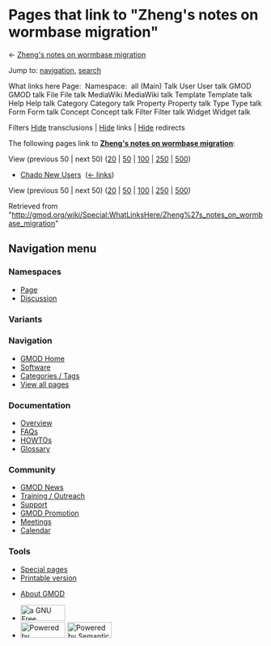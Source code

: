 <div id="mw-page-base" class="noprint">

</div>

<div id="mw-head-base" class="noprint">

</div>

<div id="content" class="mw-body" role="main">

<span id="top"></span>

<div id="mw-js-message" style="display:none;">

</div>



# <span dir="auto">Pages that link to "Zheng's notes on wormbase migration"</span>

<div id="bodyContent">

<div id="contentSub">

← [Zheng's notes on wormbase
migration](/wiki/Zheng%27s_notes_on_wormbase_migration "Zheng's notes on wormbase migration")

</div>

<div id="jump-to-nav" class="mw-jump">

Jump to: [navigation](#mw-navigation), [search](#p-search)

</div>

<div id="mw-content-text">

What links here Page:  Namespace:  all (Main) Talk User User talk GMOD
GMOD talk File File talk MediaWiki MediaWiki talk Template Template talk
Help Help talk Category Category talk Property Property talk Type Type
talk Form Form talk Concept Concept talk Filter Filter talk Widget
Widget talk

Filters
[Hide](/mediawiki/index.php?title=Special:WhatLinksHere/Zheng%27s_notes_on_wormbase_migration&hidetrans=1 "Special:WhatLinksHere/Zheng's notes on wormbase migration")
transclusions \|
[Hide](/mediawiki/index.php?title=Special:WhatLinksHere/Zheng%27s_notes_on_wormbase_migration&hidelinks=1 "Special:WhatLinksHere/Zheng's notes on wormbase migration")
links \|
[Hide](/mediawiki/index.php?title=Special:WhatLinksHere/Zheng%27s_notes_on_wormbase_migration&hideredirs=1 "Special:WhatLinksHere/Zheng's notes on wormbase migration")
redirects

The following pages link to **[Zheng's notes on wormbase
migration](/wiki/Zheng%27s_notes_on_wormbase_migration "Zheng's notes on wormbase migration")**:

View (previous 50 \| next 50)
([20](/mediawiki/index.php?title=Special:WhatLinksHere/Zheng%27s_notes_on_wormbase_migration&limit=20 "Special:WhatLinksHere/Zheng's notes on wormbase migration")
\|
[50](/mediawiki/index.php?title=Special:WhatLinksHere/Zheng%27s_notes_on_wormbase_migration&limit=50 "Special:WhatLinksHere/Zheng's notes on wormbase migration")
\|
[100](/mediawiki/index.php?title=Special:WhatLinksHere/Zheng%27s_notes_on_wormbase_migration&limit=100 "Special:WhatLinksHere/Zheng's notes on wormbase migration")
\|
[250](/mediawiki/index.php?title=Special:WhatLinksHere/Zheng%27s_notes_on_wormbase_migration&limit=250 "Special:WhatLinksHere/Zheng's notes on wormbase migration")
\|
[500](/mediawiki/index.php?title=Special:WhatLinksHere/Zheng%27s_notes_on_wormbase_migration&limit=500 "Special:WhatLinksHere/Zheng's notes on wormbase migration"))

- [Chado New Users](/wiki/Chado_New_Users "Chado New Users") ‎
  <span class="mw-whatlinkshere-tools">([←
  links](/mediawiki/index.php?title=Special:WhatLinksHere&target=Chado+New+Users "Special:WhatLinksHere"))</span>

View (previous 50 \| next 50)
([20](/mediawiki/index.php?title=Special:WhatLinksHere/Zheng%27s_notes_on_wormbase_migration&limit=20 "Special:WhatLinksHere/Zheng's notes on wormbase migration")
\|
[50](/mediawiki/index.php?title=Special:WhatLinksHere/Zheng%27s_notes_on_wormbase_migration&limit=50 "Special:WhatLinksHere/Zheng's notes on wormbase migration")
\|
[100](/mediawiki/index.php?title=Special:WhatLinksHere/Zheng%27s_notes_on_wormbase_migration&limit=100 "Special:WhatLinksHere/Zheng's notes on wormbase migration")
\|
[250](/mediawiki/index.php?title=Special:WhatLinksHere/Zheng%27s_notes_on_wormbase_migration&limit=250 "Special:WhatLinksHere/Zheng's notes on wormbase migration")
\|
[500](/mediawiki/index.php?title=Special:WhatLinksHere/Zheng%27s_notes_on_wormbase_migration&limit=500 "Special:WhatLinksHere/Zheng's notes on wormbase migration"))

</div>

<div class="printfooter">

Retrieved from
"<http://gmod.org/wiki/Special:WhatLinksHere/Zheng%27s_notes_on_wormbase_migration>"

</div>

<div id="catlinks" class="catlinks catlinks-allhidden">

</div>

<div class="visualClear">

</div>

</div>

</div>

<div id="mw-navigation">

## Navigation menu

<div id="mw-head">



<div id="left-navigation">

<div id="p-namespaces" class="vectorTabs" role="navigation"
aria-labelledby="p-namespaces-label">

### Namespaces

- <span id="ca-nstab-main"><a href="/wiki/Zheng%27s_notes_on_wormbase_migration" accesskey="c"
  title="View the content page [c]">Page</a></span>
- <span id="ca-talk"><a
  href="/mediawiki/index.php?title=Talk:Zheng%27s_notes_on_wormbase_migration&amp;action=edit&amp;redlink=1"
  accesskey="t"
  title="Discussion about the content page [t]">Discussion</a></span>

</div>

<div id="p-variants" class="vectorMenu emptyPortlet" role="navigation"
aria-labelledby="p-variants-label">

### 

### Variants[](#)

<div class="menu">

</div>

</div>

</div>

<div id="right-navigation">





</div>



</div>

</div>

</div>

<div id="mw-panel">

<div id="p-logo" role="banner">

<a href="/wiki/Main_Page"
style="background-image: url(http://gmod.org/images/GMOD-cogs.png);"
title="Visit the main page"></a>

</div>

<div id="p-Navigation" class="portal" role="navigation"
aria-labelledby="p-Navigation-label">

### Navigation

<div class="body">

- <span id="n-GMOD-Home">[GMOD Home](/wiki/Main_Page)</span>
- <span id="n-Software">[Software](/wiki/GMOD_Components)</span>
- <span id="n-Categories-.2F-Tags">[Categories /
  Tags](/wiki/Categories)</span>
- <span id="n-View-all-pages">[View all
  pages](/wiki/Special:AllPages)</span>

</div>

</div>

<div id="p-Documentation" class="portal" role="navigation"
aria-labelledby="p-Documentation-label">

### Documentation

<div class="body">

- <span id="n-Overview">[Overview](/wiki/Overview)</span>
- <span id="n-FAQs">[FAQs](/wiki/Category:FAQ)</span>
- <span id="n-HOWTOs">[HOWTOs](/wiki/Category:HOWTO)</span>
- <span id="n-Glossary">[Glossary](/wiki/Glossary)</span>

</div>

</div>

<div id="p-Community" class="portal" role="navigation"
aria-labelledby="p-Community-label">

### Community

<div class="body">

- <span id="n-GMOD-News">[GMOD News](/wiki/GMOD_News)</span>
- <span id="n-Training-.2F-Outreach">[Training /
  Outreach](/wiki/Training_and_Outreach)</span>
- <span id="n-Support">[Support](/wiki/Support)</span>
- <span id="n-GMOD-Promotion">[GMOD
  Promotion](/wiki/GMOD_Promotion)</span>
- <span id="n-Meetings">[Meetings](/wiki/Meetings)</span>
- <span id="n-Calendar">[Calendar](/wiki/Calendar)</span>

</div>

</div>

<div id="p-tb" class="portal" role="navigation"
aria-labelledby="p-tb-label">

### Tools

<div class="body">

- <span id="t-specialpages"><a href="/wiki/Special:SpecialPages" accesskey="q"
  title="A list of all special pages [q]">Special pages</a></span>
- <span id="t-print"><a
  href="/mediawiki/index.php?title=Special:WhatLinksHere/Zheng%27s_notes_on_wormbase_migration&amp;printable=yes"
  rel="alternate" accesskey="p"
  title="Printable version of this page [p]">Printable version</a></span>

</div>

</div>

</div>

</div>

<div id="footer" role="contentinfo">

- <span id="footer-places-about">[About
  GMOD](/wiki/GMOD:About "GMOD:About")</span>

<!-- -->

- <span id="footer-copyrightico">[<img src="http://www.gnu.org/graphics/gfdl-logo-small.png" width="88"
  height="31" alt="a GNU Free Documentation License" />](http://www.gnu.org/licenses/fdl-1.3.html)</span>
- <span id="footer-poweredbyico">[<img src="/mediawiki/skins/common/images/poweredby_mediawiki_88x31.png"
  width="88" height="31" alt="Powered by MediaWiki" />](//www.mediawiki.org/)
  [<img
  src="/mediawiki/extensions/SemanticMediaWiki/includes/../resources/images/smw_button.png"
  width="88" height="31" alt="Powered by Semantic MediaWiki" />](https://www.semantic-mediawiki.org/wiki/Semantic_MediaWiki)</span>

<div style="clear:both">

</div>

</div>
